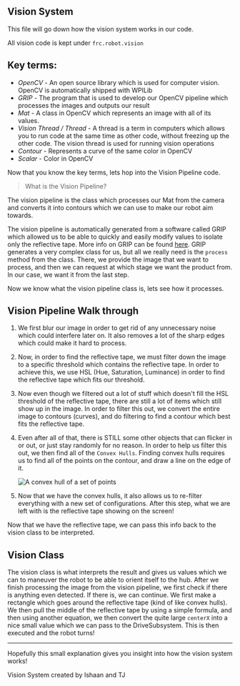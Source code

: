 ## Vision System

This file will go down how the vision system works in our code.

All vision code is kept under `frc.robot.vision`
## Key terms:
- *OpenCV* - An open source library which is used for computer vision. OpenCV is automatically shipped with WPILib
- *GRIP* - The program that is used to develop our OpenCV pipeline which processes the images and outputs our result
- *Mat* - A class in OpenCV which represents an image with all of its values.
- *Vision Thread / Thread* - A thread is a term in computers which allows you to run code at the same time as other  code, without freezing up the other code. The vision thread is used for running vision operations
- *Contour* - Represents a curve of the same color in OpenCV
- *Scalar* - Color in OpenCV

Now that you know the key terms, lets hop into the Vision Pipeline code.

> What is the Vision Pipeline?

The vision pipeline is the class which processes our Mat from the camera and converts it into contours which we can use to make our robot aim towards.

The vision pipeline is automatically generated from a software called GRIP which allowed us to be able to quickly and easily modify values to isolate only the reflective tape. More info on GRIP can be found [here](https://wpiroboticsprojects.github.io/GRIP/#/).
GRIP generates a very complex class for us, but all we really need is the `process` method from the class. There, we provide the image that we want to process, and then we can request at which stage we want the product from. In our case, we want it from the last step.

Now we know what the vision pipeline class is, lets see how it processes.
## Vision Pipeline Walk through

1. We first blur our image in order to get rid of any unnecessary noise which could interfere later on. It also removes a lot of the sharp edges which could make it hard to process.
2. Now, in order to find the reflective tape, we must filter down the image to a specific threshold which contains the reflective tape. In order to achieve this, we use HSL (Hue, Saturation, Luminance) in order to find the reflective tape which fits our threshold.
3. Now even though we filtered out a lot of stuff which doesn't fill the HSL threshold of the reflective tape, there are still a lot of items which still show up in the image. In order to filter this out, we convert the entire image to contours (curves), and do filtering to find a contour which best fits the reflective tape.
4. Even after all of that, there is STILL some other objects that can flicker in or out, or just stay randomly for no reason. In order to help us filter this out, we then find all of the `Convex Hulls`. Finding convex hulls requires us to find all of the points on the contour, and draw a line on the edge of it.

     ![A convex hull of a set of points](https://ars.els-cdn.com/content/image/3-s2.0-B9781785482434500050-f05-07-9781785482434.jpg)

5. Now that we have the convex hulls, it also allows us to re-filter everything with a new set of configurations. After this step, what we are left with is the reflective tape showing on the screen!

Now that we have the reflective tape, we can pass this info back to the vision class to be interpreted.
## Vision Class
The vision class is what interprets the result and gives us values which we can to maneuver the robot to be able to orient itself to the hub.
After we finish processing the image from the vision pipeline, we first check if there is anything even detected. If there is, we can continue. We first make a rectangle which goes around the reflective tape (kind of like convex hulls).
We then pull the middle of the reflective tape by using a simple formula, and then using another equation, we then convert the quite large `centerX` into a nice small value which we can pass to the DriveSubsystem. This is then executed and the robot turns!

-----------------
Hopefully this small explanation gives you insight into how the vision system works!

Vision System created by Ishaan and TJ
